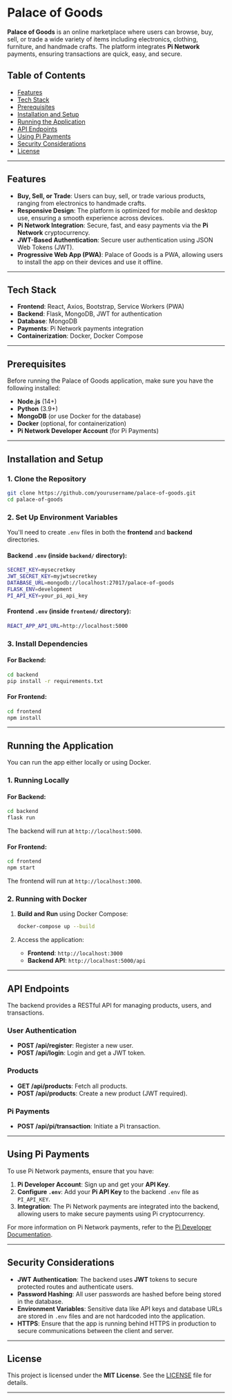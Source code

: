 # Palace of Goods

**Palace of Goods** is an online marketplace where users can browse, buy, sell, or trade a wide variety of items including electronics, clothing, furniture, and handmade crafts. The platform integrates **Pi Network** payments, ensuring transactions are quick, easy, and secure.

## Table of Contents
- [Features](#features)
- [Tech Stack](#tech-stack)
- [Prerequisites](#prerequisites)
- [Installation and Setup](#installation-and-setup)
- [Running the Application](#running-the-application)
- [API Endpoints](#api-endpoints)
- [Using Pi Payments](#using-pi-payments)
- [Security Considerations](#security-considerations)
- [License](#license)

---

## Features

- **Buy, Sell, or Trade**: Users can buy, sell, or trade various products, ranging from electronics to handmade crafts.
- **Responsive Design**: The platform is optimized for mobile and desktop use, ensuring a smooth experience across devices.
- **Pi Network Integration**: Secure, fast, and easy payments via the **Pi Network** cryptocurrency.
- **JWT-Based Authentication**: Secure user authentication using JSON Web Tokens (JWT).
- **Progressive Web App (PWA)**: Palace of Goods is a PWA, allowing users to install the app on their devices and use it offline.

---

## Tech Stack

- **Frontend**: React, Axios, Bootstrap, Service Workers (PWA)
- **Backend**: Flask, MongoDB, JWT for authentication
- **Database**: MongoDB
- **Payments**: Pi Network payments integration
- **Containerization**: Docker, Docker Compose

---

## Prerequisites

Before running the Palace of Goods application, make sure you have the following installed:

- **Node.js** (14+)
- **Python** (3.9+)
- **MongoDB** (or use Docker for the database)
- **Docker** (optional, for containerization)
- **Pi Network Developer Account** (for Pi Payments)

---

## Installation and Setup

### 1. Clone the Repository
```bash
git clone https://github.com/yourusername/palace-of-goods.git
cd palace-of-goods
```

### 2. Set Up Environment Variables
You'll need to create `.env` files in both the **frontend** and **backend** directories.

#### **Backend `.env`** (inside `backend/` directory):
```bash
SECRET_KEY=mysecretkey
JWT_SECRET_KEY=myjwtsecretkey
DATABASE_URL=mongodb://localhost:27017/palace-of-goods
FLASK_ENV=development
PI_API_KEY=your_pi_api_key
```

#### **Frontend `.env`** (inside `frontend/` directory):
```bash
REACT_APP_API_URL=http://localhost:5000
```

### 3. Install Dependencies

#### For Backend:
```bash
cd backend
pip install -r requirements.txt
```

#### For Frontend:
```bash
cd frontend
npm install
```

---

## Running the Application

You can run the app either locally or using Docker.

### 1. Running Locally

#### For Backend:
```bash
cd backend
flask run
```

The backend will run at `http://localhost:5000`.

#### For Frontend:
```bash
cd frontend
npm start
```

The frontend will run at `http://localhost:3000`.

### 2. Running with Docker

1. **Build and Run** using Docker Compose:
   ```bash
   docker-compose up --build
   ```

2. Access the application:
   - **Frontend**: `http://localhost:3000`
   - **Backend API**: `http://localhost:5000/api`

---

## API Endpoints

The backend provides a RESTful API for managing products, users, and transactions.

### User Authentication
- **POST /api/register**: Register a new user.
- **POST /api/login**: Login and get a JWT token.

### Products
- **GET /api/products**: Fetch all products.
- **POST /api/products**: Create a new product (JWT required).

### Pi Payments
- **POST /api/pi/transaction**: Initiate a Pi transaction.

---

## Using Pi Payments

To use Pi Network payments, ensure that you have:
1. **Pi Developer Account**: Sign up and get your **API Key**.
2. **Configure `.env`**: Add your **Pi API Key** to the backend `.env` file as `PI_API_KEY`.
3. **Integration**: The Pi Network payments are integrated into the backend, allowing users to make secure payments using Pi cryptocurrency.

For more information on Pi Network payments, refer to the [Pi Developer Documentation](https://developers.minepi.com/).

---

## Security Considerations

- **JWT Authentication**: The backend uses **JWT** tokens to secure protected routes and authenticate users.
- **Password Hashing**: All user passwords are hashed before being stored in the database.
- **Environment Variables**: Sensitive data like API keys and database URLs are stored in `.env` files and are not hardcoded into the application.
- **HTTPS**: Ensure that the app is running behind HTTPS in production to secure communications between the client and server.

---

## License

This project is licensed under the **MIT License**. See the [LICENSE](LICENSE) file for details.

---
